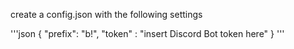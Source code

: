 create a config.json with the following settings

'''json
{
    "prefix": "b!",
    "token" : "insert Discord Bot token here"
}
'''